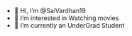 - 👋 Hi, I’m @SaiVardhan19
- 👀 I’m interested in Watching movies
- 🌱 I’m currently an UnderGrad Student

<!---
SaiVardhan19/SaiVardhan19 is a ✨ special ✨ repository because its `README.md` (this file) appears on your GitHub profile.
You can click the Preview link to take a look at your changes.
--->
